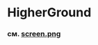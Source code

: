 # HigherGround

### см. [screen.png](https://github.com/ksukhorukov/HigherGround/blob/master/screen.png)
